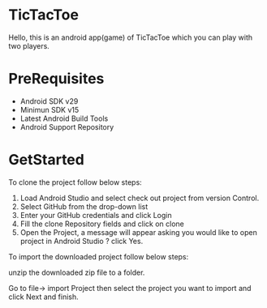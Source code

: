 # TicTacToe
Hello, this is an android app(game) of TicTacToe which you can play with two players.
# PreRequisites
<ul>
<li>Android SDK v29</li>
<li>Minimun SDK v15</li>
<li>Latest Android Build Tools</li>
<li>Android Support Repository</li>
</ul>

# GetStarted 
To clone the project follow below steps:
<ol>
<li>Load Android Studio and select check out project from version Control.</li>
<li>Select GitHub from the drop-down list</li>
<li>Enter your GitHub credentials and click Login</li>
<li>Fill the clone Repository fields and click on clone</li>
<li>Open the Project, a message will appear asking you would like to open project in Android Studio ? click Yes.</li>
</ol>
To import the downloaded project follow below steps:

unzip the downloaded zip file to a folder.

Go to file-> import Project then select the project you want to import and click Next and finish.
